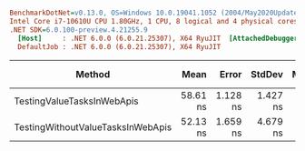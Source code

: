 ``` ini

BenchmarkDotNet=v0.13.0, OS=Windows 10.0.19041.1052 (2004/May2020Update/20H1)
Intel Core i7-10610U CPU 1.80GHz, 1 CPU, 8 logical and 4 physical cores
.NET SDK=6.0.100-preview.4.21255.9
  [Host]     : .NET 6.0.0 (6.0.21.25307), X64 RyuJIT  [AttachedDebugger]
  DefaultJob : .NET 6.0.0 (6.0.21.25307), X64 RyuJIT


```
|                            Method |     Mean |    Error |   StdDev |   Median |  Gen 0 | Gen 1 | Gen 2 | Allocated |
|---------------------------------- |---------:|---------:|---------:|---------:|-------:|------:|------:|----------:|
|        TestingValueTasksInWebApis | 58.61 ns | 1.128 ns | 1.427 ns | 58.65 ns | 0.0172 |     - |     - |      72 B |
| TestingWithoutValueTasksInWebApis | 52.13 ns | 1.659 ns | 4.679 ns | 50.37 ns | 0.0344 |     - |     - |     144 B |

